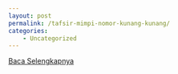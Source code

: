 ```yaml
---
layout: post
permalink: /tafsir-mimpi-nomor-kunang-kunang/
categories:
    - Uncategorized
---
```


[Baca Selengkapnya](/04)